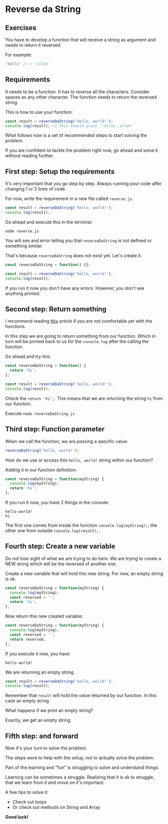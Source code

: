 # Reverse da String

## Exercises

You have to develop a function that will receive a string as argument and needs to return it reversed.

For example:

```javascript
'hello' //-> 'olleh'
```

## Requirements

It needs to be a function. It has to reverse all the characters. Consider spaces as any other character. The function needs to return the reversed string.

This is how to use your function:

```javascript
const result = reverseDaString('hello, world!');
console.log(result); // this should print '!dlrow ,olleh'
```

What follows now is a set of recommended steps to start solving the problem.

If you are confident to tackle the problem right now, go ahead and solve it without reading further.

## First step: Setup the requirements

It's very important that you go step by step. Always running your code after changing 1 or 2 lines of code.

For now, write the requirement in a new file called `reverse.js`.

```javascript
const result = reverseDaString('hello, world!');
console.log(result);
```

Go ahead and execute this in the terminal:

```text
node reverse.js
```

You will see and error telling you that `reverseDaString` is not defined or something similar.

That's because `reverseDaString` does not exist yet. Let's create it.

```javascript
const reverseDaString = function() {};

const result = reverseDaString('hello, world!');
console.log(result);
```

If you run it now you don't have any errors. However, you don't see anything printed.

## Second step: Return something

I recommend reading [this](https://codeburst.io/javascript-functions-understanding-the-basics-207dbf42ed99) article if you are not comfortable yet with the functions.

In this step we are going to return something from our function. Which in turn will be printed back to us for the `console.log` after the calling the function.

Go ahead and try this:

```javascript
const reverseDaString = function() {
  return 'hi';
};

const result = reverseDaString('hello, world!');
console.log(result);
```

Check the `return 'hi';`. This means that we are _returning_ the string `hi` from our function.

Execute `node reverseDaString.js`

## Third step: Function parameter

When we call the function, we are _passing_ a specific value:

```javascript
reverseDaString('hello, world!');
```

How do we use or access this `hello, world!` string within our function?

Adding it in our function definition:

```javascript
const reverseDaString = function(myString) {
  console.log(myString);
  return 'hi';
};
```

If you run it now, you have 2 things in the console:

```text
hello world!
hi
```

The first one comes from inside the function `console.log(myString);`; the other one from outside `console.log(result);`.

## Fourth step: Create a new variable

Do not lose sight of what we are trying to do here. We are trying to create a NEW string which will be the reversed of another one.

Create a new variable that will hold this new string. For now, an empty string is ok.

```javascript
const reverseDaString = function(myString) {
  console.log(myString);
  const reversed = '';
  return 'hi';
};
```

Now return this new created variable:

```javascript
const reverseDaString = function(myString) {
  console.log(myString);
  const reversed = '';
  return reversed;
};
```

If you execute it now, you have:

```text
hello world!
```

We are returning an empty string.

```javascript
const result = reverseDaString('hello, world!');
console.log(result);
```

Remember that `result` will hold the value returned by our function. In this case an empty string.

What happens if we print an empty string?

Exactly, we get an empty string.

## Fifth step: and forward

Now it's your turn to solve the problem.

The steps were to help with the setup, not to actually solve the problem.

Part of the learning and "fun" is struggling to solve and understand things.

Learning can be sometimes a struggle. Realizing that it is ok to struggle, that we learn from it and move on it's important.

A few tips to solve it:

* Check out loops
* Or check out methods on String and Array

**Good luck!**
